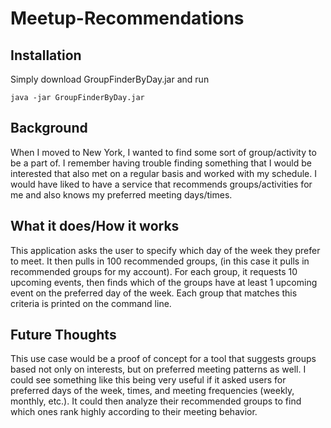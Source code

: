 # Meetup-Recommendations

## Installation
Simply download GroupFinderByDay.jar and run

`java -jar GroupFinderByDay.jar`

## Background
When I moved to New York, I wanted to find some sort of group/activity to be a part of. I remember having trouble finding something that I would be interested that also met on a regular basis and worked with my schedule. I would have liked to have a service that recommends groups/activities for me and also knows my preferred meeting days/times.

## What it does/How it works
This application asks the user to specify which day of the week they prefer to meet. It then pulls in 100 recommended groups, (in this case it pulls in recommended groups for my account). For each group, it requests 10 upcoming events, then finds which of the groups have at least 1 upcoming event on the preferred day of the week. Each group that matches this criteria is printed on the command line.

## Future Thoughts
This use case would be a proof of concept for a tool that suggests groups based not only on interests, but on preferred meeting patterns as well. I could see something like this being very useful if it asked users for preferred days of the week, times, and meeting frequencies (weekly, monthly, etc.). It could then analyze their recommended groups to find which ones rank highly according to their meeting behavior.
